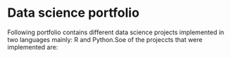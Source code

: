# Data science portfolio
Following portfolio contains different data science projects implemented in two languages mainly: R and Python.Soe of the projeccts that were implemented are:


